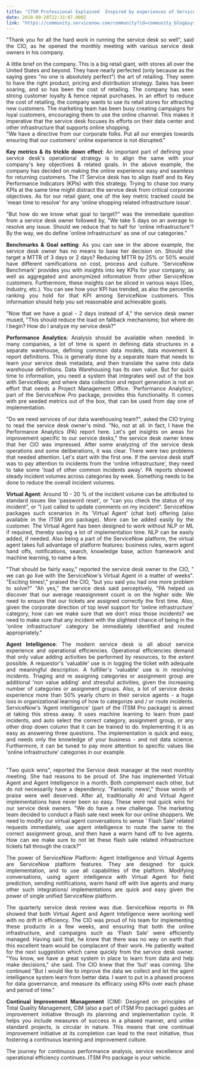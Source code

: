 ```yaml
---
title: "ITSM Professional Explained  Inspired by experiences of Service Desk Owners a hypothetical use case"
date: 2018-09-20T22:33:07.000Z
link: "https://community.servicenow.com/community?id=community_blog&sys_id=3fcac167db6ce7c08e7c2926ca96191d"
---
```

<p style="text-align: justify;">&#34;Thank you for all the hard work in running the service desk so well&#34;, said the CIO, as he opened the monthly meeting with various service desk owners in his company.</p>
<p style="text-align: justify;">A little brief on the company. This is a big retail giant, with stores all over the United States and beyond. They have nearly perfected (only because as the saying goes &#34;no one is absolutely perfect&#34;) the art of retailing. They seem to have the right product, pricing and distribution strategy. Sales has been soaring, and so has been the cost of retailing. The company has seen strong customer loyalty &amp; hence repeat purchases. In an effort to reduce the cost of retailing, the company wants to use its retail stores for attracting new customers. The marketing team has been busy creating campaigns for loyal customers, encouraging them to use the online channel. This makes it imperative that the service desk focuses its efforts on their data center and other infrastructure that supports online shopping.<br />&#34;We have a directive from our corporate folks. Put all our energies towards ensuring that our customers&#39; online experience is not disrupted.&#34;</p>
<p style="text-align: justify;"><strong>Key metrics &amp; its trickle down effect</strong>: An important part of defining your service desk&#39;s operational strategy is to align the same with your company&#39;s key objectives &amp; related goals. In the above example, the company has decided on making the online experience easy and seamless for returning customers. The IT Service desk has to align itself and its Key Performance Indicators (KPIs) with this strategy. Trying to chase too many KPIs at the same time might distract the service desk from critical corporate objectives. As for our retail giant, one of the key metric tracked could be &#39;mean time to resolve&#39; for any &#39;online shopping related infrastructure issue&#39;.</p>
<p style="text-align: justify;">&#34;But how do we know what goal to target?&#34; was the immediate question from a service desk owner followed by, &#34;We take 5 days on an average to resolve any issue. Should we reduce that to half for &#39;online infrastructure&#39;? By the way, we do define &#39;online infrastructure&#39; as one of our categories.&#34;</p>
<p style="text-align: justify;"><strong>Benchmarks &amp; Goal setting</strong>: As you can see in the above example, the service desk owner has no means to base her decision on. Should she target a MTTR of 3 days or 2 days? Reducing MTTR by 25% or 50% would have different ramifications on cost, process and culture. &#39;ServiceNow Benchmark&#39; provides you with insights into key KPIs for your company, as well as aggregated and anonymized information from other ServiceNow customers. Furthermore, these insights can be sliced in various ways (Geo, Industry, etc.). You can see how your KPI has trended, as also the percentile ranking you hold for that KPI among ServiceNow customers. This information should help you set reasonable and achievable goals.</p>
<p style="text-align: justify;">&#34;Now that we have a goal - 2 days instead of 4,&#34; the service desk owner mused, &#34;This should reduce the load on fallback mechanisms; but where do I begin? How do I analyze my service desk?&#34;</p>
<p style="text-align: justify;"><strong>Performance Analytics</strong>: Analysis should be available when needed. In many companies, a lot of time is spent in defining data structures in a separate warehouse, defining common data models, data movement &amp; report definitions. This is generally done by a separate team that needs to learn your service desk metadata, and then translate the same into data warehouse definitions. Data Warehousing has its own value. But for quick time to information, you need a system that integrates well out of the box with ServiceNow; and where data collection and report generation is not an effort that needs a Project Management Office. &#39;Performance Analytics&#39;, part of the ServiceNow Pro package, provides this functionality. It comes with pre seeded metrics out of the box, that can be used from day one of implementation.</p>
<p style="text-align: justify;">&#34;Do we need services of our data warehousing team?&#34;, asked the CIO trying to read the service desk owner&#39;s mind. &#34;No, not at all. In fact, I have the Performance Analytics (PA) report here. Let&#39;s get insights on areas for improvement specific to our service desks,&#34; the service desk owner knew that her CIO was impressed. After some analyzing of the service desk operations and some deliberations, it was clear. There were two problems that needed attention. Let&#39;s start with the first one. If the service desk staff was to pay attention to incidents from the &#39;online infrastructure&#39;, they need to take some &#39;load of other common incidents away&#39;. PA reports showed steady incident volumes across categories by week. Something needs to be done to reduce the overall incident volumes.</p>
<p style="text-align: justify;"><strong>Virtual Agent</strong>: Around 10 - 20 % of the incident volume can be attributed to standard issues like &#39;password reset&#39;, or &#34;can you check the status of my incident&#34;, or &#34;I just called to update comments on my incident&#34;. ServiceNow packages such scenarios in its &#39;Virtual Agent&#39; (chat bot) offering (also available in the ITSM pro package). More can be added easily by the customer. The Virtual Agent has been designed to work without NLP or ML if required, thereby saving a lot of implementation time. NLP can be easily added, if needed. Also being a part of the ServiceNow platform, the virtual agent takes full advantage of platform features: business rules, warm agent hand offs, notifications, search, knowledge base, action framework and machine learning, to name a few.</p>
<p style="text-align: justify;">&#34;That should be fairly easy,&#34; reported the service desk owner to the CIO, &#34; we can go live with the ServiceNow&#39;s Virtual Agent in a matter of weeks&#34;. &#34;Exciting times!,&#34; praised the CIO, &#34;but you said you had one more problem to solve?&#34; &#34;Ah yes,&#34; the service desk said perceptively, &#34;PA helped us discover that our average reassignment count is on the higher side. We need to ensure that our tickets are assigned correctly the first time. Also, given the corporate direction of top level support for &#39;online infrastructure&#39; category, how can we make sure that we don’t miss those incidents? we need to make sure that any incident with the slightest chance of being in the &#39;online infrastructure&#39; category be immediately identified and routed appropriately.&#34;</p>
<p style="text-align: justify;"><strong>Agent Intelligence</strong>: The modern service desk is all about service experience and operational efficiencies. Operational efficiencies demand that only value adding activities be performed by resources, to the extent possible. A requestor&#39;s &#39;valuable&#39; use is in logging the ticket with adequate and meaningful description. A fulfiller&#39;s &#39;valuable&#39; use is in resolving incidents. Triaging and re assigning categories or assignment group are additional &#39;non value adding&#39; and stressful activities, given the increasing number of categories or assignment groups. Also, a lot of service desks experience more than 50% yearly churn in their service agents - a huge loss in organizational learning of how to categorize and / or route incidents. ServiceNow&#39;s &#39;Agent intelligence&#39; (part of the ITSM Pro package) is aimed at taking this stress away. It uses machine learning to learn from past incidents, and auto select the correct category, assignment group, or any other drop down column that it can be trained to do. Implementing it is as easy as answering three questions. The implementation is quick and easy, and needs only the knowledge of your business - and not data science. Furthermore, it can be tuned to pay more attention to specific values like &#39;online infrastructure&#39; categories in our example.</p>
<p style="text-align: justify;"><br />&#34;Two quick wins&#34;, reported the Service desk manager at the next monthly meeting. She had reasons to be proud of. She has implemented Virtual Agent and Agent Intelligence in a month. Both complement each other, but do not necessarily have a dependency. &#34;Fantastic news!,&#34; those words of praise were well deserved. After all, traditionally AI and Virtual Agent implementations have never been so easy. These were real quick wins for our service desk owners. &#34;We do have a new challenge. The marketing team decided to conduct a flash sale next week for our online shoppers. We need to modify our virtual agent conversations to sense &#39; Flash Sale&#39; related requests immediately, use agent intelligence to route the same to the correct assignment group, and then have a warm hand off to live agents. How can we make sure to not let these flash sale related infrastructure tickets fall through the crack?&#34;</p>
<p style="text-align: justify;">The power of ServiceNow Platform: Agent Intelligence and Virtual Agents are ServiceNow platform features. They are designed for quick implementation, and to use all capabilities of the platform. Modifying conversations, using agent intelligence with Virtual Agent for field prediction, sending notifications, warm hand off with live agents and many other such integrations/ implementations are quick and easy given the power of single unified ServiceNow platform.</p>
<p style="text-align: justify;">The quarterly service desk review was due. ServiceNow reports in PA showed that both Virtual Agent and Agent Intelligence were working well with no drift in efficiency. The CIO was proud of his team for implementing these products in a few weeks, and ensuring that both the online infrastructure, and campaigns such as &#39;Flash Sale&#39; were efficiently managed. Having said that, he knew that there was no way on earth that this excellent team would be complacent of their work. He patiently waited for the next suggestion which came quickly from the service desk owner. &#34;You know, we have a great system in place to learn from data and help make decisions,&#34; she said. The CIO knew that the &#39;but&#39; was coming. She continued &#34;But I would like to improve the data we collect and let the agent intelligence system learn from better data. I want to put in a phased process for data governance, and measure its efficacy using KPIs over each phase and period of time.&#34;</p>
<p style="text-align: justify;"><strong>Continual Improvement Management</strong> (CIM): Designed on principles of Total Quality Management, CIM (also a part of ITSM Pro package) guides an improvement initiative through its planning and implementation cycle. It helps you include measures of success in a phased manner, and unlike standard projects, is circular in nature. This means that one continual improvement initiative at its completion can lead to the next initiative, thus fostering a continuous learning and improvement culture.</p>
<p style="text-align: justify;">The journey for continuous performance analysis, service excellence and operational efficiency continues. ITSM Pro package is your vehicle.</p>